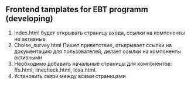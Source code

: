 ## Frontend tamplates for EBT programm (developing)
1. Index.html будет открывать страницу входа, ссылки на компоненты не активные
2. Choise_survey.html Пишет приветствие, отькрывает ссылки на документацию для пользователей, делает ссылки на компоненты активными
3. Необходимо добавить начальные страницы для компонентов: ffs.html, linecheck.html, losa.html. 
4. Установить связи между всеми страницами
